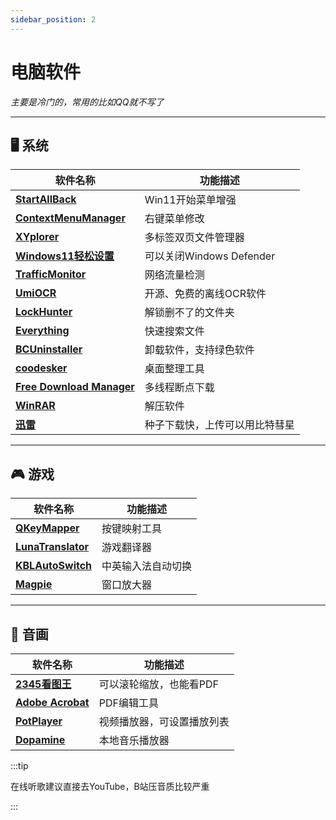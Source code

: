 ```yaml
---
sidebar_position: 2
---
```


# 电脑软件

*主要是冷门的，常用的比如QQ就不写了*

---

## 🖥️ 系统

| 软件名称 | 功能描述 |
|---------|---------|
| **[StartAllBack](https://www.puresys.net/4973.html)** | Win11开始菜单增强 |
| **[ContextMenuManager](https://www.coolexe.com/569.html)** | 右键菜单修改 |
| **[XYplorer](https://www.coolexe.com/1052.html)** | 多标签双页文件管理器 |
| **[Windows11轻松设置](https://www.puresys.net/8423.html)** | 可以关闭Windows Defender |
| **[TrafficMonitor](https://www.puresys.net/1839.html)** | 网络流量检测 |
| **[UmiOCR](https://www.coolexe.com/2254.html)** | 开源、免费的离线OCR软件 |
| **[LockHunter](https://lockhunter.com/)** | 解锁删不了的文件夹 |
| **[Everything](https://www.puresys.net/690.html)** | 快速搜索文件 |
| **[BCUninstaller](https://www.coolexe.com/1248.html)** | 卸载软件，支持绿色软件 |
| **[coodesker](https://www.puresys.net/2351.html)** | 桌面整理工具 |
| **[Free Download Manager](https://www.puresys.net/1525.html)** | 多线程断点下载 |
| **[WinRAR](https://www.puresys.net/334.html)** | 解压软件 |
| **[迅雷](https://www.puresys.net/311.html)** | 种子下载快，上传可以用比特彗星 |

---

## 🎮 游戏

| 软件名称 | 功能描述 |
|---------|---------|
| **[QKeyMapper](https://github.com/Zalafina/QKeyMapper)** | 按键映射工具 |
| **[LunaTranslator](https://docs.lunatranslator.org/zh/)** | 游戏翻译器 |
| **[KBLAutoSwitch](https://github.com/flyinclouds/KBLAutoSwitch)** | 中英输入法自动切换 |
| **[Magpie](https://github.com/Blinue/Magpie?tab=readme-ov-file)** | 窗口放大器 |

---

## 🎵 音画

| 软件名称 | 功能描述 |
|---------|---------|
| **[2345看图王](https://www.puresys.net/314.html)** | 可以滚轮缩放，也能看PDF |
| **[Adobe Acrobat](https://www.uy5.net/adobe_acrobat/)** | PDF编辑工具 |
| **[PotPlayer](https://www.puresys.net/670.html)** | 视频播放器，可设置播放列表 |
| **[Dopamine](https://github.com/digimezzo/dopamine-windows)** | 本地音乐播放器 |

:::tip

在线听歌建议直接去YouTube，B站压音质比较严重

:::